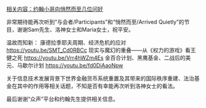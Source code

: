 [相关内容：约翰小哥向悄然而至几位问好](https://github.com/Voices-of-People/zhong_sheng/blob/master/YouTube社区版块内容/约翰小哥向悄然而至几位问好.md)

非常期待能再次听到“与会者/Participants”和“悄然而至/Arrived Quietly”的节目，谢谢Sam先生、洛神女士和Maria女士，祝平安。

温故而知新：
康德拉季耶夫周期、经济危机的应对
https://youtu.be/SMT_Cd0RBCc
现实与魔幻的重叠——从《权力的游戏》看王健之死
https://youtu.be/Vrr4hWZm4Es
金百合计划、黑鹰基金、二战后的美元、马歇尔计划
https://youtu.be/fd0DiAaoNpw

关于信息技术发展背景下世界金融货币系统重置及其带来的国际秩序重建、法治基金在其中的作用等相关话题，不知是否有幸能再次听到洛神女士的看法。

最后谢谢“众声”平台和约翰先生提供相关信息。

